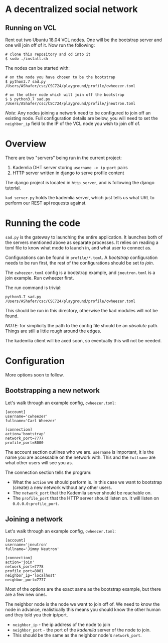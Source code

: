 # A decentralized social network

## Running on VCL
Rent out two Ubuntu 18.04 VCL nodes. One will be the bootstrap server and
one will join off of it. Now run the following:
```
# clone this repository and cd into it
$ sudo ./install.sh
```

The nodes can be started with:
```
# on the node you have chosen to be the bootstrap
$ python3.7 sad.py /Users/AShafer/csc/CSC724/playground/profile/cwheezer.toml

# on the other node which will join off the bootstrap
$ $ python3.7 sad.py /Users/AShafer/csc/CSC724/playground/profile/jneutron.toml
```

*Note*: Any nodes joining a network need to be configured to join off
 an existing node. Full configuration details are below, you will need
 to set the `neighbor_ip` field to the IP of the VCL node you wish to
 join off of.

# Overview

There are two "servers" being run in the current project:
1. Kademlia DHT server storing `username -> ip:port` pairs
2. HTTP server written in django to serve profile content

The django project is located in `http_server`, and is following the
django tutorial.

`kad_server.py` holds the kademlia server, which just tells us what
URL to perform our REST api requests against.

# Running the code

`sad.py` is the gateway to launching the entire application. It
launches both of the servers mentioned above as separate processes. It
relies on reading a toml file to know what mode to launch in, and what
user to connect as.

Configurations can be found in `profile/*.toml`. A *bootstrap*
configuration needs to be run first, the rest of the configurations
should be set to *join*.

The `cwheezer.toml` config is a bootstrap example, and `jneutron.toml`
is a join example. Run cwheezer first.

The run command is trivial:
```
python3.7 sad.py /Users/AShafer/csc/CSC724/playground/profile/cwheezer.toml
```

This should be run in this directory, otherwise the kad modules will
not be found.

*NOTE*: for simplicity the path to the config file should be an
 *absolute* path. Things are still a little rough around the edges.

The kademlia client will be axed soon, so eventually this will not be
needed.

# Configuration

More options soon to follow.

## Bootstrapping a new network
Let's walk through an example config, `cwheezer.toml`:

```
[account]
username='cwheezer'
fullname='Carl Wheezer'

[connection]
action='bootstrap'
network_port=7777
profile_port=8000
```

The account section outlines who we are. `username` is important, it
is the name you are accessable on the network with. This and the
`fullname` are what other users will see you as.

The connection section tells the program:
* What the `action` we should perform is. In this case we want to
bootstrap (create) a new network without any other users.
* The `network_port` that the Kademlia server should be reachable on.
* The `profile_port` that the HTTP server should listen on. It will
listen on `0.0.0.0:profile_port`.

## Joining a network
Let's walk through an example config, `cwheezer.toml`:

```
[account]
username='jneutron'
fullname='Jimmy Neutron'

[connection]
action='join'
network_port=7778
profile_port=8001
neighbor_ip='localhost'
neighbor_port=7777
```

Most of the options are the exact same as the bootstrap example, but
there are a few new ones.

The neighbor node is the node we want to join off of. We need to know
the node in advance, realistically this means you should know the
other human and they told you their ip/port.
* `neighbor_ip` - the ip address of the node to join
* `neighbor_port` - the port of the *kademlia* server of the node to
join.
 * This should be the same as the neighbor node's `network_port`.